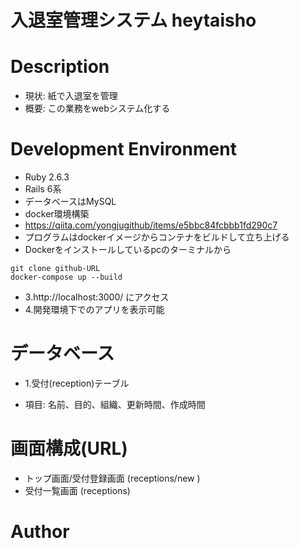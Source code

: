 # 入退室管理システム heytaisho

# Description
* 現状: 紙で入退室を管理
* 概要: この業務をwebシステム化する
​
# Development Environment
* Ruby 2.6.3
* Rails 6系
* データベースはMySQL
* docker環境構築
* https://qiita.com/yongjugithub/items/e5bbc84fcbbb1fd290c7
* プログラムはdockerイメージからコンテナをビルドして立ち上げる
* Dockerをインストールしているpcのターミナルから
```
git clone github-URL
docker-compose up --build
```
- 3.http://localhost:3000/ にアクセス
- 4.開発環境下でのアプリを表示可能
​
# データベース
* 1.受付(reception)テーブル
- 項目: 名前、目的、組織、更新時間、作成時間

# 画面構成(URL)
* トップ画面/受付登録画面 (receptions/new )
* 受付一覧画面 (receptions)

# Author
